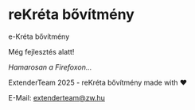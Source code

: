 # reKréta bővítmény

e-Kréta bővítmény

Még fejlesztés alatt!

*Hamarosan a Firefoxon...*

ExtenderTeam 2025 - reKréta bővítmény made with ❤

E-Mail: extenderteam@zw.hu